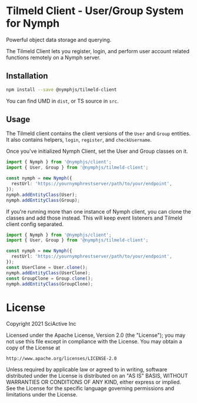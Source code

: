 # Tilmeld Client - User/Group System for Nymph

Powerful object data storage and querying.

The Tilmeld Client lets you register, login, and perform user account related functions remotely on a Nymph server.

## Installation

```sh
npm install --save @nymphjs/tilmeld-client
```

You can find UMD in `dist`, or TS source in `src`.

## Usage

The Tilmeld client contains the client versions of the `User` and `Group` entities. It also contains helpers, `login`, `register`, and `checkUsername`.

Once you've initialized Nymph Client, set the User and Group classes on it.

```ts
import { Nymph } from '@nymphjs/client';
import { User, Group } from '@nymphjs/tilmeld-client';

const nymph = new Nymph({
  restUrl: 'https://yournymphrestserver/path/to/your/endpoint',
});
nymph.addEntityClass(User);
nymph.addEntityClass(Group);
```

If you're running more than one instance of Nymph client, you can clone the classes and add those instead. This will keep event listeners and Tilmeld client config separated.

```ts
import { Nymph } from '@nymphjs/client';
import { User, Group } from '@nymphjs/tilmeld-client';

const nymph = new Nymph({
  restUrl: 'https://yournymphrestserver/path/to/your/endpoint',
});
const UserClone = User.clone();
nymph.addEntityClass(UserClone);
const GroupClone = Group.clone();
nymph.addEntityClass(GroupClone);
```

# License

Copyright 2021 SciActive Inc

Licensed under the Apache License, Version 2.0 (the "License");
you may not use this file except in compliance with the License.
You may obtain a copy of the License at

    http://www.apache.org/licenses/LICENSE-2.0

Unless required by applicable law or agreed to in writing, software
distributed under the License is distributed on an "AS IS" BASIS,
WITHOUT WARRANTIES OR CONDITIONS OF ANY KIND, either express or implied.
See the License for the specific language governing permissions and
limitations under the License.
